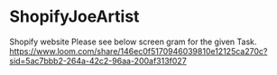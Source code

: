# ShopifyJoeArtist
Shopify website
Please see below screen gram for the given Task.
https://www.loom.com/share/146ec0f5170946039810e12125ca270c?sid=5ac7bbb2-264a-42c2-96aa-200af313f027
